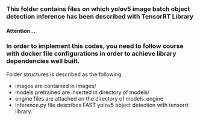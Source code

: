 ### This folder contains files on which yolov5 image batch object detection inference has been described with TensorRT Library

#### Attention...
### In order to implement this codes, you need to follow course with docker file configurations in order to achieve library dependencies well built.


Folder structures is described as the following:
- images are contained in Images/
- models pretrained are inserted in directory of models/
- engine files are attached on the directory of models_engine
- inference.py file describes FAST yolov5 object  detection with tensorrt library.

```
